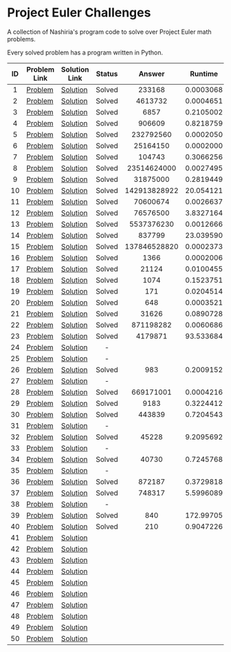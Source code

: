 Project Euler Challenges
========================

A collection of Nashiria's program code to solve over Project Euler math problems.

Every solved problem has a program written in Python.

| ID | Problem Link                                | Solution Link                                                                                 | Status |    Answer    |  Runtime  |
| :-: | ------------------------------------------- | --------------------------------------------------------------------------------------------- | :----: | :----------: | :-------: |
| 1 | [Problem](https://projecteuler.net/problem=1)  | [Solution](https://github.com/Nashiria/ProjectEulerChallenges/blob/main/Solutions/Solution1.py)  | Solved |    233168    | 0.0003068 |
| 2 | [Problem](https://projecteuler.net/problem=2)  | [Solution](https://github.com/Nashiria/ProjectEulerChallenges/blob/main/Solutions/Solution2.py)  | Solved |   4613732   | 0.0004651 |
| 3 | [Problem](https://projecteuler.net/problem=3)  | [Solution](https://github.com/Nashiria/ProjectEulerChallenges/blob/main/Solutions/Solution3.py)  | Solved |     6857     | 0.2105002 |
| 4 | [Problem](https://projecteuler.net/problem=4)  | [Solution](https://github.com/Nashiria/ProjectEulerChallenges/blob/main/Solutions/Solution4.py)  | Solved |    906609    | 0.8218759 |
| 5 | [Problem](https://projecteuler.net/problem=5)  | [Solution](https://github.com/Nashiria/ProjectEulerChallenges/blob/main/Solutions/Solution5.py)  | Solved |  232792560  | 0.0002050 |
| 6 | [Problem](https://projecteuler.net/problem=6)  | [Solution](https://github.com/Nashiria/ProjectEulerChallenges/blob/main/Solutions/Solution6.py)  | Solved |   25164150   | 0.0002000 |
| 7 | [Problem](https://projecteuler.net/problem=7)  | [Solution](https://github.com/Nashiria/ProjectEulerChallenges/blob/main/Solutions/Solution7.py)  | Solved |    104743    | 0.3066256 |
| 8 | [Problem](https://projecteuler.net/problem=8)  | [Solution](https://github.com/Nashiria/ProjectEulerChallenges/blob/main/Solutions/Solution8.py)  | Solved | 23514624000 | 0.0027495 |
| 9 | [Problem](https://projecteuler.net/problem=9)  | [Solution](https://github.com/Nashiria/ProjectEulerChallenges/blob/main/Solutions/Solution9.py)  | Solved |   31875000   | 0.2819449 |
| 10 | [Problem](https://projecteuler.net/problem=10) | [Solution](https://github.com/Nashiria/ProjectEulerChallenges/blob/main/Solutions/Solution10.py) | Solved | 142913828922 | 20.054121 |
| 11 | [Problem](https://projecteuler.net/problem=11) | [Solution](https://github.com/Nashiria/ProjectEulerChallenges/blob/main/Solutions/Solution11.py) | Solved |   70600674   | 0.0026637 |
| 12 | [Problem](https://projecteuler.net/problem=12) | [Solution](https://github.com/Nashiria/ProjectEulerChallenges/blob/main/Solutions/Solution12.py) | Solved |   76576500   | 3.8327164 |
| 13 | [Problem](https://projecteuler.net/problem=13) | [Solution](https://github.com/Nashiria/ProjectEulerChallenges/blob/main/Solutions/Solution13.py) | Solved |  5537376230  | 0.0012666 |
| 14 | [Problem](https://projecteuler.net/problem=14) | [Solution](https://github.com/Nashiria/ProjectEulerChallenges/blob/main/Solutions/Solution14.py) | Solved |    837799    | 23.039590 |
| 15 | [Problem](https://projecteuler.net/problem=15) | [Solution](https://github.com/Nashiria/ProjectEulerChallenges/blob/main/Solutions/Solution15.py) | Solved | 137846528820 | 0.0002373 |
| 16 | [Problem](https://projecteuler.net/problem=16) | [Solution](https://github.com/Nashiria/ProjectEulerChallenges/blob/main/Solutions/Solution16.py) | Solved |     1366     | 0.0002006 |
| 17 | [Problem](https://projecteuler.net/problem=17) | [Solution](https://github.com/Nashiria/ProjectEulerChallenges/blob/main/Solutions/Solution17.py) | Solved |    21124    | 0.0100455 |
| 18 | [Problem](https://projecteuler.net/problem=18) | [Solution](https://github.com/Nashiria/ProjectEulerChallenges/blob/main/Solutions/Solution18.py) | Solved |     1074     | 0.1523751 |
| 19 | [Problem](https://projecteuler.net/problem=19) | [Solution](https://github.com/Nashiria/ProjectEulerChallenges/blob/main/Solutions/Solution19.py) | Solved |     171     | 0.0204514 |
| 20 | [Problem](https://projecteuler.net/problem=20) | [Solution](https://github.com/Nashiria/ProjectEulerChallenges/blob/main/Solutions/Solution20.py) | Solved |     648     | 0.0003521 |
| 21 | [Problem](https://projecteuler.net/problem=21) | [Solution](https://github.com/Nashiria/ProjectEulerChallenges/blob/main/Solutions/Solution21.py) | Solved |    31626    | 0.0890728 |
| 22 | [Problem](https://projecteuler.net/problem=22) | [Solution](https://github.com/Nashiria/ProjectEulerChallenges/blob/main/Solutions/Solution22.py) | Solved |  871198282  | 0.0060686 |
| 23 | [Problem](https://projecteuler.net/problem=23) | [Solution](https://github.com/Nashiria/ProjectEulerChallenges/blob/main/Solutions/Solution23.py) | Solved |   4179871   | 93.533684 |
| 24 | [Problem](https://projecteuler.net/problem=24) | [Solution](https://github.com/Nashiria/ProjectEulerChallenges/blob/main/Solutions/Solution24.py) |   -   |              |          |
| 25 | [Problem](https://projecteuler.net/problem=25) | [Solution](https://github.com/Nashiria/ProjectEulerChallenges/blob/main/Solutions/Solution25.py) |   -   |              |          |
| 26 | [Problem](https://projecteuler.net/problem=26) | [Solution](https://github.com/Nashiria/ProjectEulerChallenges/blob/main/Solutions/Solution26.py) | Solved |     983     | 0.2009152 |
| 27 | [Problem](https://projecteuler.net/problem=27) | [Solution](https://github.com/Nashiria/ProjectEulerChallenges/blob/main/Solutions/Solution27.py) |   -   |              |          |
| 28 | [Problem](https://projecteuler.net/problem=28) | [Solution](https://github.com/Nashiria/ProjectEulerChallenges/blob/main/Solutions/Solution28.py) | Solved |  669171001  | 0.0004216 |
| 29 | [Problem](https://projecteuler.net/problem=29) | [Solution](https://github.com/Nashiria/ProjectEulerChallenges/blob/main/Solutions/Solution29.py) | Solved |     9183     | 0.3224412 |
| 30 | [Problem](https://projecteuler.net/problem=30) | [Solution](https://github.com/Nashiria/ProjectEulerChallenges/blob/main/Solutions/Solution30.py) | Solved |    443839    | 0.7204543 |
| 31 | [Problem](https://projecteuler.net/problem=31) | [Solution](https://github.com/Nashiria/ProjectEulerChallenges/blob/main/Solutions/Solution31.py) |   -   |              |          |
| 32 | [Problem](https://projecteuler.net/problem=32) | [Solution](https://github.com/Nashiria/ProjectEulerChallenges/blob/main/Solutions/Solution32.py) | Solved |    45228    | 9.2095692 |
| 33 | [Problem](https://projecteuler.net/problem=33) | [Solution](https://github.com/Nashiria/ProjectEulerChallenges/blob/main/Solutions/Solution33.py) |   -   |              |          |
| 34 | [Problem](https://projecteuler.net/problem=34) | [Solution](https://github.com/Nashiria/ProjectEulerChallenges/blob/main/Solutions/Solution34.py) | Solved |    40730    | 0.7245768 |
| 35 | [Problem](https://projecteuler.net/problem=35) | [Solution](https://github.com/Nashiria/ProjectEulerChallenges/blob/main/Solutions/Solution35.py) |   -   |              |          |
| 36 | [Problem](https://projecteuler.net/problem=36) | [Solution](https://github.com/Nashiria/ProjectEulerChallenges/blob/main/Solutions/Solution36.py) | Solved |    872187    | 0.3729818 |
| 37 | [Problem](https://projecteuler.net/problem=37) | [Solution](https://github.com/Nashiria/ProjectEulerChallenges/blob/main/Solutions/Solution37.py) | Solved |    748317    | 5.5996089 |
| 38 | [Problem](https://projecteuler.net/problem=38) | [Solution](https://github.com/Nashiria/ProjectEulerChallenges/blob/main/Solutions/Solution38.py) |   -   |              |          |
| 39 | [Problem](https://projecteuler.net/problem=39) | [Solution](https://github.com/Nashiria/ProjectEulerChallenges/blob/main/Solutions/Solution39.py) | Solved |     840     | 172.99705 |
| 40 | [Problem](https://projecteuler.net/problem=40) | [Solution](https://github.com/Nashiria/ProjectEulerChallenges/blob/main/Solutions/Solution40.py) | Solved |     210     | 0.9047226 |
| 41 | [Problem](https://projecteuler.net/problem=41) | [Solution](https://github.com/Nashiria/ProjectEulerChallenges/blob/main/Solutions/Solution41.py) |        |              |          |
| 42 | [Problem](https://projecteuler.net/problem=42) | [Solution](https://github.com/Nashiria/ProjectEulerChallenges/blob/main/Solutions/Solution42.py) |        |              |          |
| 43 | [Problem](https://projecteuler.net/problem=43) | [Solution](https://github.com/Nashiria/ProjectEulerChallenges/blob/main/Solutions/Solution43.py) |        |              |          |
| 44 | [Problem](https://projecteuler.net/problem=44) | [Solution](https://github.com/Nashiria/ProjectEulerChallenges/blob/main/Solutions/Solution44.py) |        |              |          |
| 45 | [Problem](https://projecteuler.net/problem=45) | [Solution](https://github.com/Nashiria/ProjectEulerChallenges/blob/main/Solutions/Solution45.py) |        |              |          |
| 46 | [Problem](https://projecteuler.net/problem=46) | [Solution](https://github.com/Nashiria/ProjectEulerChallenges/blob/main/Solutions/Solution46.py) |        |              |          |
| 47 | [Problem](https://projecteuler.net/problem=47) | [Solution](https://github.com/Nashiria/ProjectEulerChallenges/blob/main/Solutions/Solution47.py) |        |              |          |
| 48 | [Problem](https://projecteuler.net/problem=48) | [Solution](https://github.com/Nashiria/ProjectEulerChallenges/blob/main/Solutions/Solution48.py) |        |              |          |
| 49 | [Problem](https://projecteuler.net/problem=49) | [Solution](https://github.com/Nashiria/ProjectEulerChallenges/blob/main/Solutions/Solution49.py) |        |              |          |
| 50 | [Problem](https://projecteuler.net/problem=50) | [Solution](https://github.com/Nashiria/ProjectEulerChallenges/blob/main/Solutions/Solution50.py) |        |              |          |
